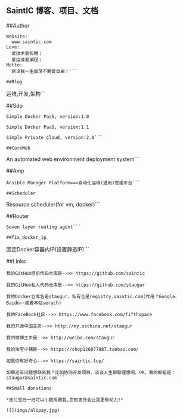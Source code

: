 ## **SaintIC 博客、项目、文档**

##Author

```
Website:
  www.saintic.com
Love:
  爱技术爱折腾；
  爱运维爱编程；
Motto:
  原谅我一生放荡不羁爱自由！```

##Blog

  ```
  运维,开发,架构```

##Sdp

  ```
  Simple Docker PaaS, version:1.0

  Simple Docker PaaS, version:1.1

  Simple Private Cloud, version:2.0```

##CoreWeb

  ```
  An automated web environment deployment system```
  
##Amp

  ```
  Ansible Manager Platform==>自动化运维(通用)管理平台```

##Scheduler
  ```
  Resource scheduler(for vm, docker)```
  
##Router
  ```
  Seven layer routing agent```
  
##fix_docker_ip
  ```
  固定Docker容器内IP(设置静态IP)```

##Links

  ```
  我的GitHub组织代码仓库是-->> https://github.com/saintic
  
  我的GitHub私人代码仓库是-->> https://github.com/staugur

  我的Docker仓库名是staugur，私有仓是registry.saintic.com(咋用？Google、Baidu~~或者本站serach)

  我的FaceBook社区-->> https://www.facebook.com/fifthspace
  
  我的开源中国主页-->> http://my.oschina.net/staugur

  我的微博主页是-->> http://weibo.com/staugur
  
  我的淘宝小铺是-->> https://shop126877887.taobao.com/

  如果你有好奇心-->> https://saintic.top/

  如果还有问题想联系我？比如协同开发项目、谈谈人生聊聊理想啊，OK，我的邮箱是：staugur@saintic.com```

##Small donations

  *支付宝扫一扫可以小额捐赠我,您的支持会让我更有动力!*

![](imgs/alipay.jpg)

